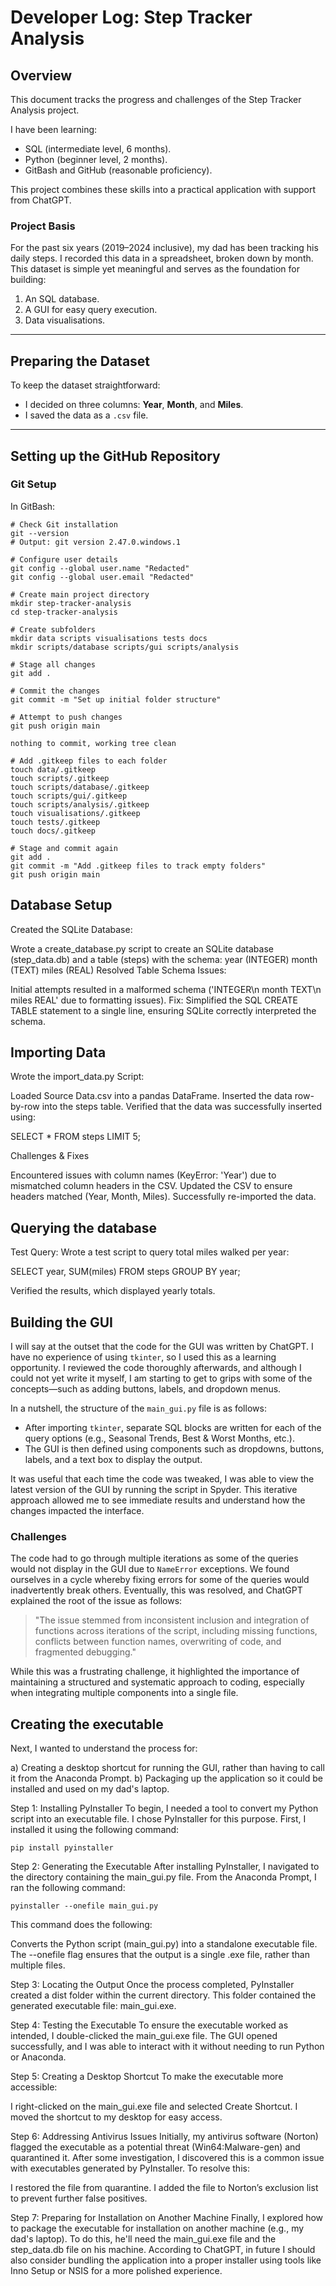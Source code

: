 # Developer Log: Step Tracker Analysis

## Overview
This document tracks the progress and challenges of the Step Tracker Analysis project.

I have been learning:
- SQL (intermediate level, 6 months).
- Python (beginner level, 2 months).
- GitBash and GitHub (reasonable proficiency).

This project combines these skills into a practical application with support from ChatGPT.

### Project Basis
For the past six years (2019–2024 inclusive), my dad has been tracking his daily steps. I recorded this data in a spreadsheet, broken down by month. This dataset is simple yet meaningful and serves as the foundation for building:
1. An SQL database.
2. A GUI for easy query execution.
3. Data visualisations.

---

## Preparing the Dataset
To keep the dataset straightforward:
- I decided on three columns: **Year**, **Month**, and **Miles**.
- I saved the data as a `.csv` file.

---

## Setting up the GitHub Repository

### Git Setup
In GitBash:

```
# Check Git installation
git --version
# Output: git version 2.47.0.windows.1

# Configure user details
git config --global user.name "Redacted"
git config --global user.email "Redacted"

# Create main project directory
mkdir step-tracker-analysis
cd step-tracker-analysis

# Create subfolders
mkdir data scripts visualisations tests docs
mkdir scripts/database scripts/gui scripts/analysis

# Stage all changes
git add .

# Commit the changes
git commit -m "Set up initial folder structure"

# Attempt to push changes
git push origin main

nothing to commit, working tree clean

# Add .gitkeep files to each folder
touch data/.gitkeep
touch scripts/.gitkeep
touch scripts/database/.gitkeep
touch scripts/gui/.gitkeep
touch scripts/analysis/.gitkeep
touch visualisations/.gitkeep
touch tests/.gitkeep
touch docs/.gitkeep

# Stage and commit again
git add .
git commit -m "Add .gitkeep files to track empty folders"
git push origin main
```

## Database Setup

Created the SQLite Database:

Wrote a create_database.py script to create an SQLite database (step_data.db) and a table (steps) with the schema:
year (INTEGER)
month (TEXT)
miles (REAL)
Resolved Table Schema Issues:

Initial attempts resulted in a malformed schema ('INTEGER\n month TEXT\n miles REAL' due to formatting issues).
Fix: Simplified the SQL CREATE TABLE statement to a single line, ensuring SQLite correctly interpreted the schema.

## Importing Data

Wrote the import_data.py Script:

Loaded Source Data.csv into a pandas DataFrame.
Inserted the data row-by-row into the steps table.
Verified that the data was successfully inserted using:

SELECT * FROM steps LIMIT 5;

Challenges & Fixes

Encountered issues with column names (KeyError: 'Year') due to mismatched column headers in the CSV.
Updated the CSV to ensure headers matched (Year, Month, Miles).
Successfully re-imported the data.

## Querying the database

Test Query:
Wrote a test script to query total miles walked per year:

SELECT year, SUM(miles) FROM steps GROUP BY year;

Verified the results, which displayed yearly totals.

## Building the GUI

I will say at the outset that the code for the GUI was written by ChatGPT. I have no experience of using `tkinter`, so I used this as a learning opportunity. I reviewed the code thoroughly afterwards, and although I could not yet write it myself, I am starting to get to grips with some of the concepts—such as adding buttons, labels, and dropdown menus.

In a nutshell, the structure of the `main_gui.py` file is as follows: 
- After importing `tkinter`, separate SQL blocks are written for each of the query options (e.g., Seasonal Trends, Best & Worst Months, etc.).
- The GUI is then defined using components such as dropdowns, buttons, labels, and a text box to display the output.

It was useful that each time the code was tweaked, I was able to view the latest version of the GUI by running the script in Spyder. This iterative approach allowed me to see immediate results and understand how the changes impacted the interface.

### Challenges
The code had to go through multiple iterations as some of the queries would not display in the GUI due to `NameError` exceptions. We found ourselves in a cycle whereby fixing errors for some of the queries would inadvertently break others. Eventually, this was resolved, and ChatGPT explained the root of the issue as follows:

> "The issue stemmed from inconsistent inclusion and integration of functions across iterations of the script, including missing functions, conflicts between function names, overwriting of code, and fragmented debugging."

While this was a frustrating challenge, it highlighted the importance of maintaining a structured and systematic approach to coding, especially when integrating multiple components into a single file.

## Creating the executable

Next, I wanted to understand the process for:

a) Creating a desktop shortcut for running the GUI, rather than having to call it from the Anaconda Prompt.
b) Packaging up the application so it could be installed and used on my dad's laptop.

Step 1: Installing PyInstaller
To begin, I needed a tool to convert my Python script into an executable file. I chose PyInstaller for this purpose. First, I installed it using the following command:

```pip install pyinstaller```

Step 2: Generating the Executable
After installing PyInstaller, I navigated to the directory containing the main_gui.py file. From the Anaconda Prompt, I ran the following command:

```pyinstaller --onefile main_gui.py```

This command does the following:

Converts the Python script (main_gui.py) into a standalone executable file.
The --onefile flag ensures that the output is a single .exe file, rather than multiple files.

Step 3: Locating the Output
Once the process completed, PyInstaller created a dist folder within the current directory. This folder contained the generated executable file: main_gui.exe.

Step 4: Testing the Executable
To ensure the executable worked as intended, I double-clicked the main_gui.exe file. The GUI opened successfully, and I was able to interact with it without needing to run Python or Anaconda.

Step 5: Creating a Desktop Shortcut
To make the executable more accessible:

I right-clicked on the main_gui.exe file and selected Create Shortcut.
I moved the shortcut to my desktop for easy access.

Step 6: Addressing Antivirus Issues
Initially, my antivirus software (Norton) flagged the executable as a potential threat (Win64:Malware-gen) and quarantined it. After some investigation, I discovered this is a common issue with executables generated by PyInstaller. To resolve this:

I restored the file from quarantine.
I added the file to Norton’s exclusion list to prevent further false positives.

Step 7: Preparing for Installation on Another Machine
Finally, I explored how to package the executable for installation on another machine (e.g., my dad's laptop). To do this, he'll need the main_gui.exe file and the step_data.db file on his machine.
According to ChatGPT, in future I should also consider bundling the application into a proper installer using tools like Inno Setup or NSIS for a more polished experience.






